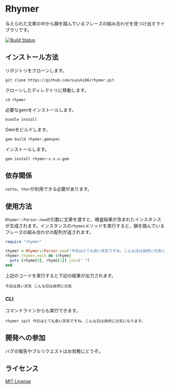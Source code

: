 # Rhymer

与えられた文章の中から韻を踏んでいるフレーズの組み合わせを見つけ出すライブラリです。

[![Build Status](https://travis-ci.org/suzuki86/rhymer.svg?branch=master)](https://travis-ci.org/suzuki86/rhymer)

## インストール方法

リポジトリをクローンします。

```
git clone https://github.com/suzuki86/rhymer.git
```

クローンしたディレクトリに移動します。

```
cd rhymer
```

必要なgemをインストールします。

```
bundle install
```

Gemをビルドします。

```
gem build rhymer.gemspec
```

インストールします。

```
gem install rhymer-x.x.x.gem
```

## 依存関係

`natto`、`thor`が利用できる必要があります。


## 使用方法

`Rhymer::Parser.new`の引数に文章を渡すと、検査結果が含まれたインスタンスが生成されます。インスタンスの`rhymes`メソッドを実行すると、韻を踏んでいるフレーズの組み合わせの配列が返されます。

```ruby
require "rhymer"

rhymer = Rhymer::Parser.new("今日はとても良い天気ですね。こんな日は自然に元気になります。")
rhymer.rhymes.each do |rhyme|
  puts [rhyme[0], rhyme[1]].join(" ")
end
```

上記のコードを実行すると下記の結果が出力されます。

```
今日は良い天気 こんな日は自然に元気
```

### CLI

コマンドラインからも実行できます。

```
rhymer spit 今日はとても良い天気ですね。こんな日は自然に元気になります。
```

## 開発への参加

バグの報告やプルリクエストはお気軽にどうぞ。

## ライセンス

[MIT License](http://opensource.org/licenses/MIT)
